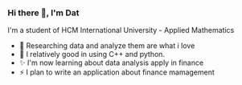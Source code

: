 ### Hi there 👋, I'm Dat

I'm a student of HCM International University - Applied Mathematics

- 🔭 Researching data and analyze them are what i love
- 🌱 I relatively good in using C++ and python.
- ✨ I'm now learning about data analysis apply in finance
- ⚡ I plan to write an application about finance mamagement
